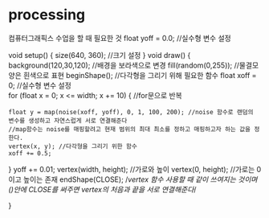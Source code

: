 # processing
컴퓨터그래픽스 수업을 할 때 필요한 것
float yoff = 0.0; //실수형 변수 설정

void setup() {
  size(640, 360); //크기 설정
}
void draw() {
  background(120,30,120); //배경을 보라색으로 변경
  fill(random(0,255)); //물결모양은 흰색으로 표현
  beginShape(); //다각형을 그리기 위해 필요한 함수
  float xoff = 0;  //실수형 변수 설정     
  for (float x = 0; x <= width; x += 10) { //for문으로 반복
    
    float y = map(noise(xoff, yoff), 0, 1, 100, 200); //noise 함수로 랜덤의 변수를 생성하고 자연스럽게 서로 연결해준다
    //map함수는 noise를 매핑할려고 현재 범위의 최대 최소를 정하고 매핑하고자 하는 값을 정한다.
    vertex(x, y); //다각형을 그리기 위한 함수
    xoff += 0.5;
  }
  yoff += 0.01;
  vertex(width, height); //가로와 높이
  vertex(0, height); //가로는 0이고 높이는 존재
  endShape(CLOSE); /*vertex 함수 사용할 때 같이 쓰여지는 것이며
  ()안에 CLOSE를 써주면 vertex의 처음과 끝을 서로 연결해준다*/
  
}
